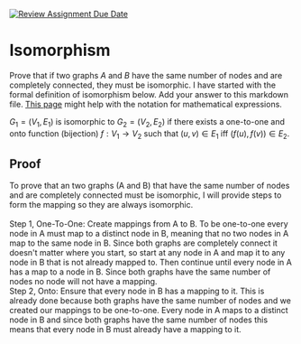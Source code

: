 [![Review Assignment Due Date](https://classroom.github.com/assets/deadline-readme-button-24ddc0f5d75046c5622901739e7c5dd533143b0c8e959d652212380cedb1ea36.svg)](https://classroom.github.com/a/ppBU16qM)
# Isomorphism

Prove that if two graphs $A$ and $B$ have the same number of nodes and are
completely connected, they must be isomorphic. I have started with the formal
definition of isomorphism below. Add your answer to this markdown file. [This
page](https://docs.github.com/en/get-started/writing-on-github/working-with-advanced-formatting/writing-mathematical-expressions)
might help with the notation for mathematical expressions.

$G_1=(V_1 , E_1)$ is isomorphic to $G_2 = (V_2, E_2)$ if there exists a
one-to-one and onto function (bijection) $f: V_1 \rightarrow V_2$ such that $(u,v)
\in E_1$ iff $(f(u),f(v)) \in E_2$.

## Proof
To prove that an two graphs (A and B) that have the same number of nodes and are completely connected must be isomorphic, I will provide steps to form the mapping so they are always isomorphic. <br/>
<br/>
Step 1, One-To-One: Create mappings from A to B. To be one-to-one every node in A must map to a distinct node in B, meaning that no two nodes in A map to the same node in B. Since both graphs are completely connect it doesn't matter where you start, so start at any node in A and map it to any node in B that is not already mapped to. Then continue until every node in A has a map to a node in B. Since both graphs have the same number of nodes no node will not have a mapping.
<br/>
Step 2, Onto: Ensure that every node in B has a mapping to it. This is already done because both graphs have the same number of nodes and we created our mappings to be one-to-one. Every node in A maps to a distinct node in B and since both graphs have the same number of nodes this means that every node in B must already have a mapping to it. 
